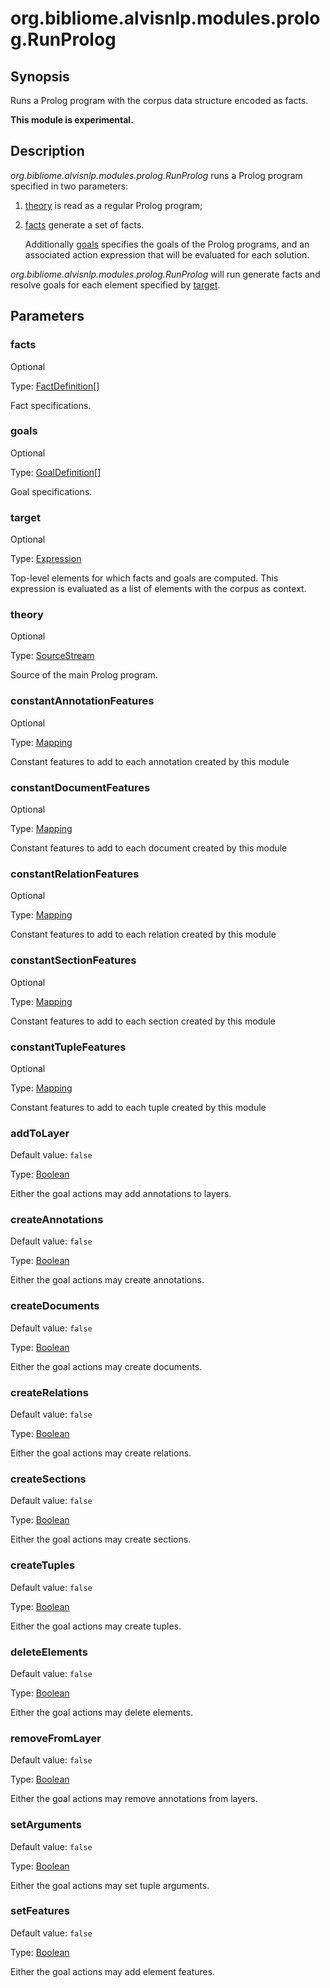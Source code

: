 # org.bibliome.alvisnlp.modules.prolog.RunProlog

## Synopsis

Runs a Prolog program with the corpus data structure encoded as facts.

**This module is experimental.**

## Description

*org.bibliome.alvisnlp.modules.prolog.RunProlog* runs a Prolog program specified in two parameters:
	
1. [theory](#theory) is read as a regular Prolog program;
2. [facts](#facts) generate a set of facts.


	Additionally [goals](#goals) specifies the goals of the Prolog programs, and an associated action expression that will be evaluated for each solution.
      

*org.bibliome.alvisnlp.modules.prolog.RunProlog* will run generate facts and resolve goals for each element specified by [target](#target).
      

## Parameters

<a name="facts">

### facts

Optional

Type: [FactDefinition[]](../converter/org.bibliome.alvisnlp.modules.prolog.FactDefinition[])

Fact specifications.

<a name="goals">

### goals

Optional

Type: [GoalDefinition[]](../converter/org.bibliome.alvisnlp.modules.prolog.GoalDefinition[])

Goal specifications.

<a name="target">

### target

Optional

Type: [Expression](../converter/alvisnlp.corpus.expressions.Expression)

Top-level elements for which facts and goals are computed. This expression is evaluated as a list of elements with the corpus as context.

<a name="theory">

### theory

Optional

Type: [SourceStream](../converter/org.bibliome.util.streams.SourceStream)

Source of the main Prolog program.

<a name="constantAnnotationFeatures">

### constantAnnotationFeatures

Optional

Type: [Mapping](../converter/alvisnlp.module.types.Mapping)

Constant features to add to each annotation created by this module

<a name="constantDocumentFeatures">

### constantDocumentFeatures

Optional

Type: [Mapping](../converter/alvisnlp.module.types.Mapping)

Constant features to add to each document created by this module

<a name="constantRelationFeatures">

### constantRelationFeatures

Optional

Type: [Mapping](../converter/alvisnlp.module.types.Mapping)

Constant features to add to each relation created by this module

<a name="constantSectionFeatures">

### constantSectionFeatures

Optional

Type: [Mapping](../converter/alvisnlp.module.types.Mapping)

Constant features to add to each section created by this module

<a name="constantTupleFeatures">

### constantTupleFeatures

Optional

Type: [Mapping](../converter/alvisnlp.module.types.Mapping)

Constant features to add to each tuple created by this module

<a name="addToLayer">

### addToLayer

Default value: `false`

Type: [Boolean](../converter/java.lang.Boolean)

Either the goal actions may add annotations to layers.

<a name="createAnnotations">

### createAnnotations

Default value: `false`

Type: [Boolean](../converter/java.lang.Boolean)

Either the goal actions may create annotations.

<a name="createDocuments">

### createDocuments

Default value: `false`

Type: [Boolean](../converter/java.lang.Boolean)

Either the goal actions may create documents.

<a name="createRelations">

### createRelations

Default value: `false`

Type: [Boolean](../converter/java.lang.Boolean)

Either the goal actions may create relations.

<a name="createSections">

### createSections

Default value: `false`

Type: [Boolean](../converter/java.lang.Boolean)

Either the goal actions may create sections.

<a name="createTuples">

### createTuples

Default value: `false`

Type: [Boolean](../converter/java.lang.Boolean)

Either the goal actions may create tuples.

<a name="deleteElements">

### deleteElements

Default value: `false`

Type: [Boolean](../converter/java.lang.Boolean)

Either the goal actions may delete elements.

<a name="removeFromLayer">

### removeFromLayer

Default value: `false`

Type: [Boolean](../converter/java.lang.Boolean)

Either the goal actions may remove annotations from layers.

<a name="setArguments">

### setArguments

Default value: `false`

Type: [Boolean](../converter/java.lang.Boolean)

Either the goal actions may set tuple arguments.

<a name="setFeatures">

### setFeatures

Default value: `false`

Type: [Boolean](../converter/java.lang.Boolean)

Either the goal actions may add element features.

